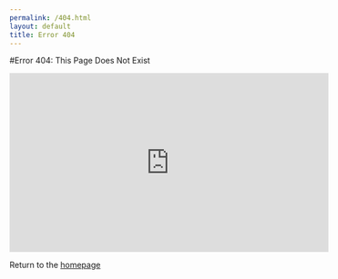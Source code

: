 ```yaml
---
permalink: /404.html
layout: default
title: Error 404
---
```


#Error 404: This Page Does Not Exist

<iframe width="560" height="315" src="https://www.youtube.com/embed/dQw4w9WgXcQ" frameborder="0" allow="accelerometer; autoplay=1; encrypted-media; gyroscope; picture-in-picture" allowfullscreen>
</iframe>

Return to the [homepage](./)
